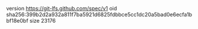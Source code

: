 version https://git-lfs.github.com/spec/v1
oid sha256:399b2d2a932a811f7ba5921d6825fdbbce5cc1dc20a5bad0e6ecfa1bbf18e0bf
size 23176
